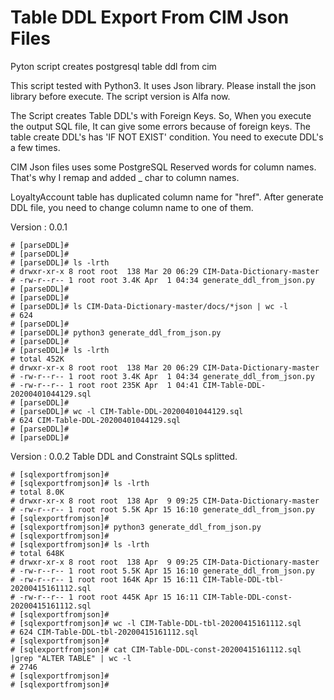 # Table DDL Export From CIM Json Files
Pyton script creates postgresql table ddl from cim



This script tested with Python3.
It uses Json library. Please install the json library before execute.
The script version is Alfa now.

The Script creates Table DDL's with Foreign Keys.
So, When you execute the output SQL file, It can give some errors because of foreign keys.
The table create DDL's has 'IF NOT EXIST' condition. You need to execute DDL's a few times.

CIM Json files uses some PostgreSQL Reserved words for column names. That's why I remap and added _ char to column names.

LoyaltyAccount table has duplicated column name for "href". After generate DDL file, you need to change column name to one of them.



Version : 0.0.1

    # [parseDDL]#
    # [parseDDL]#
    # [parseDDL]# ls -lrth
    # drwxr-xr-x 8 root root  138 Mar 20 06:29 CIM-Data-Dictionary-master
    # -rw-r--r-- 1 root root 3.4K Apr  1 04:34 generate_ddl_from_json.py
    # [parseDDL]#
    # [parseDDL]#
    # [parseDDL]# ls CIM-Data-Dictionary-master/docs/*json | wc -l
    # 624
    # [parseDDL]#
    # [parseDDL]# python3 generate_ddl_from_json.py
    # [parseDDL]#
    # [parseDDL]# ls -lrth
    # total 452K
    # drwxr-xr-x 8 root root  138 Mar 20 06:29 CIM-Data-Dictionary-master
    # -rw-r--r-- 1 root root 3.4K Apr  1 04:34 generate_ddl_from_json.py
    # -rw-r--r-- 1 root root 235K Apr  1 04:41 CIM-Table-DDL-20200401044129.sql
    # [parseDDL]#
    # [parseDDL]# wc -l CIM-Table-DDL-20200401044129.sql
    # 624 CIM-Table-DDL-20200401044129.sql
    # [parseDDL]#
    # [parseDDL]#



Version : 0.0.2
Table DDL and Constraint SQLs splitted.

    # [sqlexportfromjson]# 
    # [sqlexportfromjson]# ls -lrth
    # total 8.0K
    # drwxr-xr-x 8 root root  138 Apr  9 09:25 CIM-Data-Dictionary-master
    # -rw-r--r-- 1 root root 5.5K Apr 15 16:10 generate_ddl_from_json.py
    # [sqlexportfromjson]# 
    # [sqlexportfromjson]# python3 generate_ddl_from_json.py 
    # [sqlexportfromjson]# 
    # [sqlexportfromjson]# ls -lrth
    # total 648K
    # drwxr-xr-x 8 root root  138 Apr  9 09:25 CIM-Data-Dictionary-master
    # -rw-r--r-- 1 root root 5.5K Apr 15 16:10 generate_ddl_from_json.py
    # -rw-r--r-- 1 root root 164K Apr 15 16:11 CIM-Table-DDL-tbl-20200415161112.sql
    # -rw-r--r-- 1 root root 445K Apr 15 16:11 CIM-Table-DDL-const-20200415161112.sql
    # [sqlexportfromjson]# 
    # [sqlexportfromjson]# wc -l CIM-Table-DDL-tbl-20200415161112.sql 
    # 624 CIM-Table-DDL-tbl-20200415161112.sql
    # [sqlexportfromjson]# 
    # [sqlexportfromjson]# cat CIM-Table-DDL-const-20200415161112.sql |grep "ALTER TABLE" | wc -l
    # 2746
    # [sqlexportfromjson]# 
    # [sqlexportfromjson]# 

